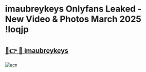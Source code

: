 # imaubreykeys Onlyfans Leaked - New Video & Photos March 2025 !loqjp

# <h2><a href="https://ozh9lu.iuczelnia.edu.pl?title=imaubreykeys&ref=loqjp">🔗👉 🔴 imaubreykeys</a></h2>

[![acn](https://github.com/user-attachments/assets/0f9c940e-d8b0-45ae-aac7-cd30a18b3e1c)](https://ozh9lu.iuczelnia.edu.pl?title=imaubreykeys&ref=loqjp)

